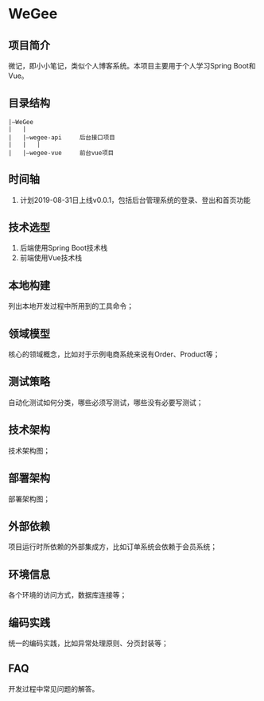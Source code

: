 # WeGee

## 项目简介
微记，即小小笔记，类似个人博客系统。本项目主要用于个人学习Spring Boot和Vue。

## 目录结构

```
|—WeGee
|   |
|   |—wegee-api     后台接口项目
|   |   |
|   |—wegee-vue     前台vue项目

```

## 时间轴
1. 计划2019-08-31日上线v0.0.1，包括后台管理系统的登录、登出和首页功能

## 技术选型
1. 后端使用Spring Boot技术栈
2. 前端使用Vue技术栈

## 本地构建
列出本地开发过程中所用到的工具命令；

## 领域模型
核心的领域概念，比如对于示例电商系统来说有Order、Product等；

## 测试策略
自动化测试如何分类，哪些必须写测试，哪些没有必要写测试；

## 技术架构
技术架构图；

## 部署架构
部署架构图；

## 外部依赖
项目运行时所依赖的外部集成方，比如订单系统会依赖于会员系统；

## 环境信息
各个环境的访问方式，数据库连接等；

## 编码实践
统一的编码实践，比如异常处理原则、分页封装等；

## FAQ
开发过程中常见问题的解答。
